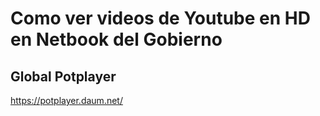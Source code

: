 # Como ver videos de Youtube en HD en Netbook del Gobierno
## Global Potplayer
https://potplayer.daum.net/
